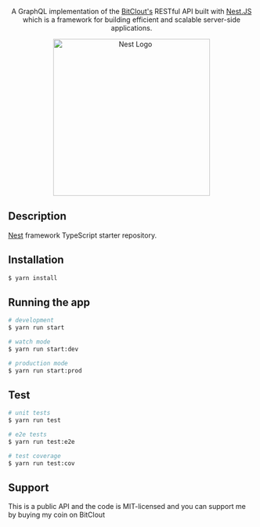   <p align="center">
  A GraphQL implementation of the <a href="https://bitclout.com/" target="_blank">BitClout's</a> RESTful API built with <a href="http://nestjs.com/" target="_blank">Nest.JS</a> which is a framework for building efficient and scalable server-side applications.
  </p>

<p align="center">
  <a href="http://nestjs.com/" target="blank"><img src="https://nestjs.com/img/logo_text.svg" width="320" alt="Nest Logo" /></a>
</p>

[circleci-image]: https://img.shields.io/circleci/build/github/nestjs/nest/master?token=abc123def456
[circleci-url]: https://circleci.com/gh/nestjs/nest

## Description

[Nest](https://github.com/nestjs/nest) framework TypeScript starter repository.

## Installation

```bash
$ yarn install
```

## Running the app

```bash
# development
$ yarn run start

# watch mode
$ yarn run start:dev

# production mode
$ yarn run start:prod
```

## Test

```bash
# unit tests
$ yarn run test

# e2e tests
$ yarn run test:e2e

# test coverage
$ yarn run test:cov
```

## Support

This is a public API and the code is MIT-licensed and you can support me by buying my coin on BitClout <p><a href="https://bitclout.com/u/amrik" target="_blank"> </a></p>
